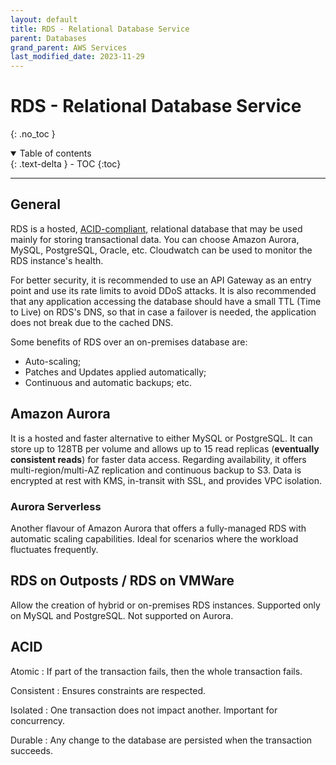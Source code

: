 ```yaml
---
layout: default
title: RDS - Relational Database Service
parent: Databases
grand_parent: AWS Services
last_modified_date: 2023-11-29
---
```


# RDS - Relational Database Service
{: .no_toc }

<details open markdown="block">
  <summary>
    Table of contents
  </summary>
  {: .text-delta }
- TOC
{:toc}
</details>

---

## General

RDS is a hosted, [ACID-compliant][1], relational database that may be used mainly for storing transactional data. You can choose Amazon Aurora, MySQL, PostgreSQL, Oracle, etc. Cloudwatch can be used to monitor the RDS instance's health.

For better security, it is recommended to use an API Gateway as an entry point and use its rate limits to avoid DDoS attacks. It is also recommended that any application accessing the database should have a small TTL (Time to Live) on RDS's DNS, so that in case a failover is needed, the application does not break due to the cached DNS. 

Some benefits of RDS over an on-premises database are:

- Auto-scaling;
- Patches and Updates applied automatically;
- Continuous and automatic backups; etc.

## Amazon Aurora

It is a hosted and faster alternative to either MySQL or PostgreSQL. It can store up to 128TB per volume and allows up to 15 read replicas (**eventually consistent reads**) for faster data access. Regarding availability, it offers multi-region/multi-AZ replication and continuous backup to S3. Data is encrypted at rest with KMS, in-transit with SSL, and provides VPC isolation.

### Aurora Serverless

Another flavour of Amazon Aurora that offers a fully-managed RDS with automatic scaling capabilities. Ideal for scenarios where the workload fluctuates frequently.

## RDS on Outposts / RDS on VMWare

Allow the creation of hybrid or on-premises RDS instances. Supported only on MySQL and PostgreSQL. Not supported on Aurora.

## ACID

Atomic
: If part of the transaction fails, then the whole transaction fails.

Consistent
: Ensures constraints are respected.

Isolated
: One transaction does not impact another. Important for concurrency.

Durable
: Any change to the database are persisted when the transaction succeeds.


[1]: #acid